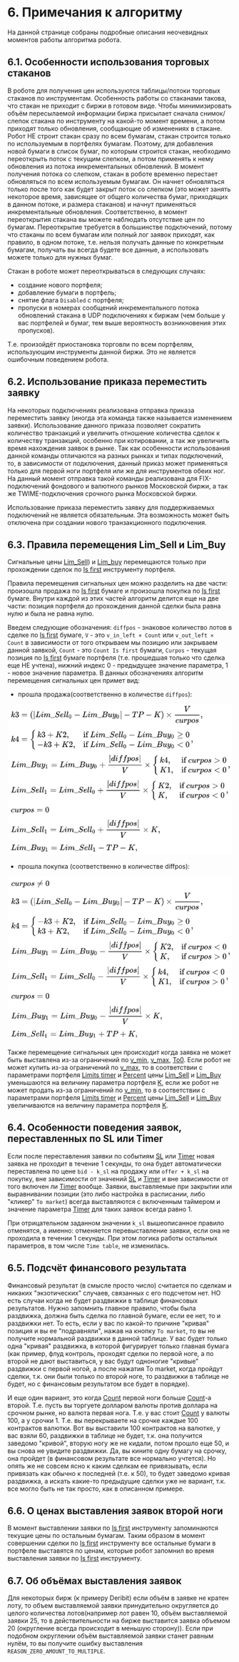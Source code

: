 # 6. **Примечания к алгоритму**

На данной странице собраны подробные описания неочевидных моментов работы алгоритма робота.

## 6.1. **Особенности использования торговых стаканов**

В роботе для получения цен используются таблицы/потоки торговых стаканов по инструментам. Особенность работы со стаканами такова, что стакан не приходит с биржи в готовом виде. Чтобы минимизировать объём пересылаемой информации биржа присылает сначала снимок/слепок стакана по инструменту на какой-то момент времени, а потом приходят только обновления, сообщающие об изменениях в стакане. Робот НЕ строит стакан сразу по всем бумагам, стакан строится только по используемым в портфелях бумагам. Поэтому, для добавления новой бумаги в список бумаг, по которым строится стакан, необходимо переоткрыть поток с текущим слепком, а потом применять к нему обновления из потока инкрементальных обновлений. В момент получения потока со слепком, стакан в роботе временно перестает обновляться по всем используемым бумагам. Он начнет обновляться только после того как будет закрыт поток со слепком (это может занять некоторое время, зависящее от общего количества бумаг, приходящих в данном потоке, и размера стаканов) и начнут применяться инкрементальные обновления. Соответственно, в момент переоткрытия стакана вы можете наблюдать отсутствие цен по бумагам. Переоткрытие требуется в большинстве подключений, потому что стаканы по всем бумагам или полный лог заявок приходят, как правило, в одном потоке, т.е. нельзя получать данные по конкретным бумагам, получать вы всегда будете все данные, а использовать можете только для нужных бумаг.

Стакан в роботе может переоткрываться в следующих случаях:

- создание нового портфеля;
- добавление бумаги в портфель;
- снятие флага `Disabled` с портфеля;
- пропуски в номерах сообщений инкрементального потока обновлений стакана в UDP подключениях к биржам (чем больше у вас портфелей и бумаг, тем выше вероятность возникновения этих пропусков).

Т.е. произойдёт приостановка торговли по всем портфелям, использующим инструменты данной биржи. Это не является ошибочным поведением робота.

## **6.2. Использование приказа переместить заявку**

На некоторых подключениях реализована отправка приказа переместить заявку (иногда эта команда также называется изменением заявки). Использование данного приказа позволяет сократить количество транзакций и увеличить отношение количества сделок к количеству транзакций, особенно при котировании, а так же увеличить время нахождения заявок в рынке. Так как особенности использования данной команды отличаются на разных рынках и типах подключений, то, в зависимости от подключения, данный приказ может применяться только для первой ноги портфеля или же для инструментов обеих ног. На данный момент отправка такой команды реализована для FIX-подключений фондового и валютного рынков Московской биржи, а так же TWIME-подключения срочного рынка Московской биржи.

Использование приказа переместить заявку для поддерживаемых подключений не является обязательным. Эта возможность может быть отключена при создании нового транзакционного подключения.

## **6.3. Правила перемещения Lim_Sell и Lim_Buy**

Сигнальные цены [Lim_Sell](/docs/05-params-description.html#_5-2-18-lim-sell-lim-buy)) и [Lim_buy](/docs/05-params-description.html#_5-2-18-lim-sell-lim-buy) перемещаются только при прохождении сделок по [Is first](/docs/05-params-description.html#_5-3-11-is-first) инструменту портфеля.

Правила перемещения сигнальных цен можно разделить на две части: произошла продажа по [Is first](/docs/05-params-description.html#_5-3-11-is-first) бумаге и произошла покупка по [Is first](/docs/05-params-description.html#_5-3-11-is-first) бумаге. Внутри каждой из этих частей алгоритм делится еще на две части: позиция портфеля до прохождения данной сделки была равна нулю и была не равна нулю.

Введем следующие обозначения: `diffpos` - знаковое количество лотов в сделке по [Is first](/docs/05-params-description.html#_5-3-11-is-first) бумаге, `V` - это `v_in_left × Count` или `v_out_left × Count` в зависимости от того открываем мы позицию или закрываем данной заявкой, `Count` - это `Count Is first` бумаги, `Сurpos` - текущая позиция по [Is first](/docs/05-params-description.html#_5-3-11-is-first) бумаге портфеля (т.е. прошедшая только что сделка еще НЕ учтена), нижний индекс 0 - предыдущее значение параметра, 1 - новое значение параметра. В данных обозначениях алгоритм перемещения сигнальных цен примет вид:

- прошла продажа(соответственно в количестве `diffpos`):

![Alt text](./00-img/6-3-1.jpg)

- прошла покупка (соответственно в количестве diffpos):

![Alt text](./00-img/6-3-2.jpg)

Также перемещение сигнальных цен происходит когда заявка не может быть выставлена из-за ограничений по [v_min](/docs/05-params-description.html#_5-2-11-1-v-min-v-max), [v_max](/docs/05-params-description.html#_5-2-11-1-v-min-v-max), [To0](/docs/05-params-description.html#_5-2-26-to0). Если робот не может купить из-за ограничений по [v_max](/docs/05-params-description.html#_5-2-11-1-v-min-v-max), то в соответствии с параметрами портфеля [Limits timer](/docs/05-params-description.html#_5-2-20-limits-timer) и [Percent](/docs/05-params-description.html#_5-2-21-percent) цены [Lim_Sell](/docs/05-params-description.html#_5-2-18-lim-sell-lim-buy) и [Lim_Buy](/docs/05-params-description.html#_5-2-18-lim-sell-lim-buy) уменьшаются на величину параметра портфеля [K](/docs/05-params-description.html#_5-2-19-1-k), если же робот не может продать из-за ограничений по [v_min](/docs/05-params-description.html#_5-2-11-1-v-min-v-max), то в соответствии с параметрами портфеля [Limits timer](/docs/05-params-description.html#_5-2-20-limits-timer) и [Percent](/docs/05-params-description.html#_5-2-21-percent) цены [Lim_Sell](/docs/05-params-description.html#_5-2-18-lim-sell-lim-buy) и [Lim_Buy](/docs/05-params-description.html#_5-2-18-lim-sell-lim-buy) увеличиваются на величину параметра портфеля [K](/docs/05-params-description.html#_5-2-19-1-k).

## **6.4. Особенности поведения заявок, переставленных по SL или Timer**

Если после переставления заявки по событиям [SL](/docs/05-params-description.html#_5-3-15-sl) или [Timer](/docs/05-params-description.html#_5-3-17-timer) новая заявка не проходит в течение 1 секунды, то она будет автоматически переставлена по цене `bid - k_sl` на продажу или `offer + k_sl` на покупку, вне зависимости от значений [SL](/docs/05-params-description.html#_5-3-15-sl) и [Timer](/docs/05-params-description.html#_5-3-17-timer) и вне зависимости от того включен ли [Timer](/docs/05-params-description.html#_5-3-17-timer) вообще. Заявки, выставляемые при закрытии или выравнивании позиции (это либо настройка в расписании, либо "кликер" `To market`) всегда выставляются с включенным таймером и значение параметра [Timer](/docs/05-params-description.html#_5-3-17-timer) для таких заявок всегда равно 1.

При отрицательном заданном значении `k_sl` вышеописанное правило отменятся, а именно: отменяется перевыставление заявки, если она не проходила в течении 1 секунды. При этом логика работы остальных параметров, в том числе `Time table`, не изменилась.

## **6.5. Подсчёт финансового результата**

Финансовый результат (в смысле просто число) считается по сделкам и никаких "экзотических" случаев, связанных с его подсчетом нет. НО есть случаи когда не будет раздвижки в таблице финансовых результатов. Нужно запомнить главное правило, чтобы была раздвижка, должна быть сделка по главной бумаге, если ее нет, то и раздвижки нет. То есть, если у вас по какой-то причине "кривая" позиция и вы ее "подравняли", нажав на кнопку `To market`, то вы не получите нормальной раздвижки в данной таблице. У вас будет только одна "кривая" раздвижка, в которой фигурирует только главная бумага (как пример, флуд контроль, проходят сделки по первой ноге, а по второй не дают выставиться, у вас будут одноногие "кривые" раздвижки с первой ногой, а после нажатия To market, когда пройдут сделки, т.к. они были только по второй ноге, то раздвижки в таблице не будет, но с финансовым результатом все будет в порядке).

И еще один вариант, это когда [Count](/docs/05-params-description.html#_5-3-8-count) первой ноги больше [Count](/docs/05-params-description.html#_5-3-8-count)-а второй. Т.е. пусть вы торгуете долларом валюты против доллара на срочном рынке, но валюта первая нога. Т.е. у вас стоит [Count](/docs/05-params-description.html#_5-3-8-count) у валюты 100, а у срочки 1. Т.е. вы перекрываете на срочке каждые 100 контрактов валютки. Вот вы выставили 100 контрактов на валютке, у вас взяли 60, раздвижки в таблице не будет, т.к. она получится заведомо "кривой", вторую ногу же не кидали, потом прошло еще 50, и вы снова не увидите раздвижки. Да, вы кините одну бумагу на срочку, она пройдет (в финансовом результате все нормально учтется). Но опять же не совсем ясно к каким сделкам ее привязывать, если привязать как обычно к последней (т.е. к 50), то будет заведомо кривая раздвижка, а искать какие-то предыдущие сделки уже не вариант, т.к. все могло быть не так просто, как в описанном примере.

## **6.6. О ценах выставления заявок второй ноги**

В момент выставлении заявки по [Is first](/docs/05-params-description.html#_5-3-11-is-first) инструменту запоминаются текущие цены по остальным бумагам. Таким образом в момент совершении сделки по [Is first](/docs/05-params-description.html#_5-3-11-is-first) инструменту все остальные бумаги в портфеле выставятся по ценам, которые робот запомнил во время выставления заявки по [Is first](/docs/05-params-description.html#_5-3-11-is-first) инструменту.

## **6.7. Об объёмах выставления заявок**

Для некоторых бирж (к примеру Deribit) если объём в заявке не кратен лоту, то объем выставляемой заявки принудительно округляется до целого количества лотов(например лот равен 10, объём выставляемой заявки 25, то в действительности на бирже выставится заявка объемом 20 (округление всегда происходит в меньшую сторону)). Если при подобном округлении объём выставляемой заявки станет равным нулём, то вы получите ошибку выставления `REASON_ZERO_AMOUNT_TO_MULTIPLE`.
